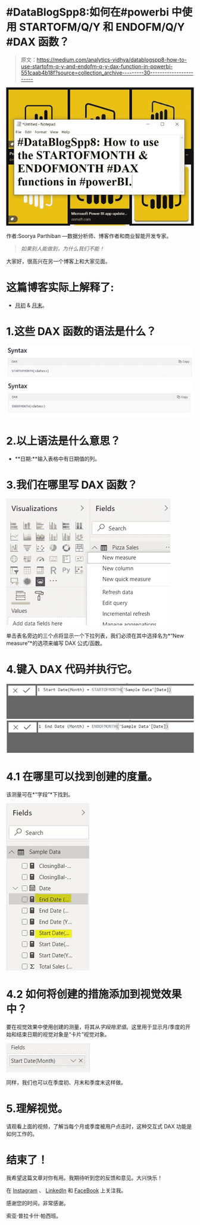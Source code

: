# #DataBlogSpp8:如何在#powerbi 中使用 STARTOFM/Q/Y 和 ENDOFM/Q/Y #DAX 函数？

> 原文：<https://medium.com/analytics-vidhya/datablogspp8-how-to-use-startofm-q-y-and-endofm-q-y-dax-function-in-powerbi-551caab4b18f?source=collection_archive---------30----------------------->

![](img/1b2c7c9138e7ad79279b7f755049b33f.png)

作者:Soorya Parthiban —数据分析师、博客作者和商业智能开发专家。

> *如果别人能做到，为什么我们不能！*

大家好，很高兴在另一个博客上和大家见面。

# 这篇博客实际上解释了:

*   [月初](https://docs.microsoft.com/en-us/dax/startofmonth-function-dax) & [月末](https://docs.microsoft.com/en-us/dax/endofmonth-function-dax)。

# 1.这些 DAX 函数的语法是什么？

![](img/19c403607849c1cb47119cee2fee5b65.png)![](img/d4da757409aab9a8e40f3f50344ae817.png)

# 2.以上语法是什么意思？

*   **日期:**输入表格中有日期值的列。

# 3.我们在哪里写 DAX 函数？

![](img/adff50a42b37062a68c753e506323c8e.png)

单击表名旁边的三个点将显示一个下拉列表，我们必须在其中选择名为*“New measure”*的选项来编写 DAX 公式/函数。

# 4.键入 DAX 代码并执行它。

![](img/15b5abe25757cb723650501d0e57de6b.png)![](img/d91e577260625654a2c34de030961b7c.png)

# 4.1 在哪里可以找到创建的度量。

该测量可在*“字段”*下找到。

![](img/e30536d48d518a66579ea046ce668a5c.png)

# 4.2 如何将创建的措施添加到视觉效果中？

要在视觉效果中使用创建的测量，将其从*字段拖至值*。这里用于显示月/季度的开始和结束日期的视觉对象是“卡片”视觉对象。

![](img/b0ebff4fa8a664bcc0932f22764be297.png)

同样，我们也可以在季度初、月末和季度末这样做。

# 5.理解视觉。

请观看上面的视频，了解当每个月或季度被用户点击时，这种交互式 DAX 功能是如何工作的。

# 结束了！

我希望这篇文章对你有用。我期待听到您的反馈和意见。大兴快乐！

在 [Instagram](https://www.instagram.com/drdata25/) 、 [LinkedIn](https://www.linkedin.com/in/soorya-prakash-parthiban-47a95718b/) 和 [FaceBook](https://www.facebook.com/sooryaprakash.parthiban.5) 上关注我。

感谢您的时间，非常感谢。

索亚·普拉卡什·帕西班。